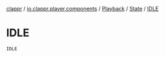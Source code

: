 [clappr](../../../index.md) / [io.clappr.player.components](../../index.md) / [Playback](../index.md) / [State](index.md) / [IDLE](./-i-d-l-e.md)

# IDLE

`IDLE`